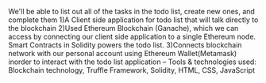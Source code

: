 We'll be able to list out all of the tasks in the todo list, create new ones, and complete them
     1)A Client side application for todo list that will talk directly to the blockchain
     2)Used Ethereum Blockchain (Ganache), which we can access by connecting our client side application to a single Ethereum node. Smart Contracts in Solidity powers the todo list.
     3)Connects blockchain network with our personal account using Ethereum Wallet(Metamask) inorder to interact with the todo list application 
–	Tools & technologies used: Blockchain technology, Truffle Framework, Solidity, HTML, CSS, JavaScript
